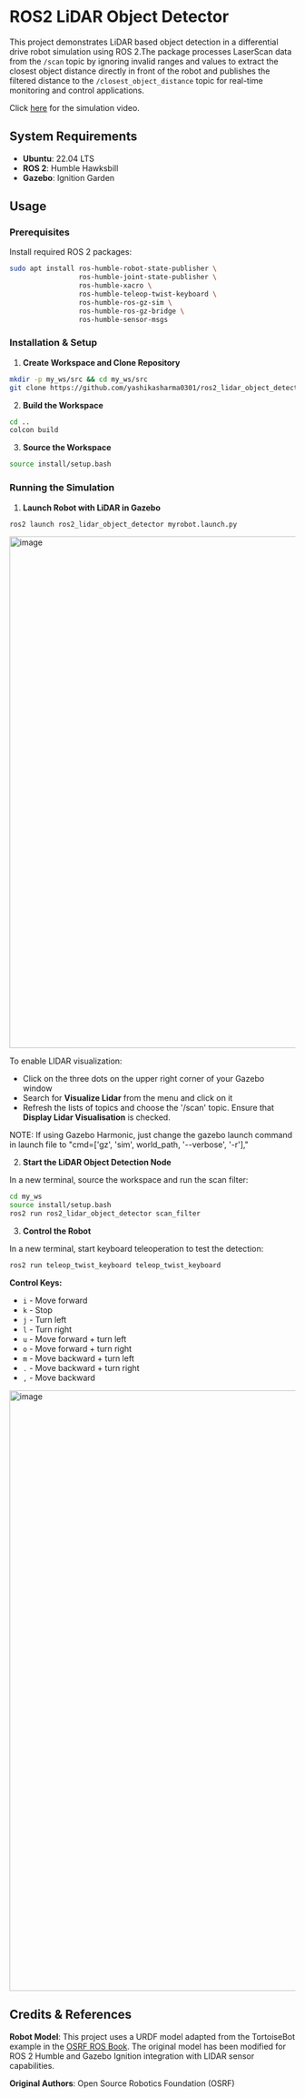 # ROS2 LiDAR Object Detector
This project demonstrates LiDAR based object detection in a differential drive robot simulation using ROS 2.The package processes LaserScan data from the `/scan` topic by ignoring invalid ranges and values to extract the closest object distance directly in front of the robot and publishes the filtered distance to the `/closest_object_distance` topic for real-time monitoring and control applications.

Click [here](https://youtu.be/wR66sn73yjY) for the simulation video.

## System Requirements
- **Ubuntu**: 22.04 LTS
- **ROS 2**: Humble Hawksbill
- **Gazebo**: Ignition Garden

## Usage

### Prerequisites
Install required ROS 2 packages:
```bash
sudo apt install ros-humble-robot-state-publisher \
                 ros-humble-joint-state-publisher \
                 ros-humble-xacro \
                 ros-humble-teleop-twist-keyboard \
                 ros-humble-ros-gz-sim \
                 ros-humble-ros-gz-bridge \
                 ros-humble-sensor-msgs
```

### Installation & Setup
1. **Create Workspace and Clone Repository**
```bash
mkdir -p my_ws/src && cd my_ws/src
git clone https://github.com/yashikasharma0301/ros2_lidar_object_detector.git
```

2. **Build the Workspace**
```bash
cd ..
colcon build
```

3. **Source the Workspace**
```bash
source install/setup.bash
```

### Running the Simulation

1. **Launch Robot with LiDAR in Gazebo**
```bash
ros2 launch ros2_lidar_object_detector myrobot.launch.py
```
<img width="1020" height="900" alt="image" src="https://github.com/user-attachments/assets/79334c0b-150d-43c4-8764-eb47e342b401" />

To enable LIDAR visualization:
- Click on the three dots on the upper right corner of your Gazebo window
- Search for **Visualize Lidar** from the menu and click on it
- Refresh the lists of topics and choose the '/scan' topic. Ensure that **Display Lidar Visualisation** is checked.

NOTE: If using Gazebo Harmonic, just change the gazebo launch command in launch file to  "cmd=['gz', 'sim', world_path, '--verbose', '-r'],"

2. **Start the LiDAR Object Detection Node**

In a new terminal, source the workspace and run the scan filter:
```bash
cd my_ws
source install/setup.bash
ros2 run ros2_lidar_object_detector scan_filter
```

3. **Control the Robot**

In a new terminal, start keyboard teleoperation to test the detection:
```bash
ros2 run teleop_twist_keyboard teleop_twist_keyboard
```

**Control Keys:**
- `i` - Move forward
- `k` - Stop
- `j` - Turn left  
- `l` - Turn right
- `u` - Move forward + turn left
- `o` - Move forward + turn right
- `m` - Move backward + turn left
- `.` - Move backward + turn right
- `,` - Move backward
<img width="1854" height="1056" alt="image" src="https://github.com/user-attachments/assets/f22c26f8-b646-4669-9b7a-49c361c99c2b" />


## Credits & References
**Robot Model**: This project uses a URDF model adapted from the TortoiseBot example in the [OSRF ROS Book](https://github.com/osrf/rosbook/blob/master/code/tortoisebot/tortoisebot.urdf). The original model has been modified for ROS 2 Humble and Gazebo Ignition integration with LIDAR sensor capabilities.

**Original Authors**: Open Source Robotics Foundation (OSRF)
